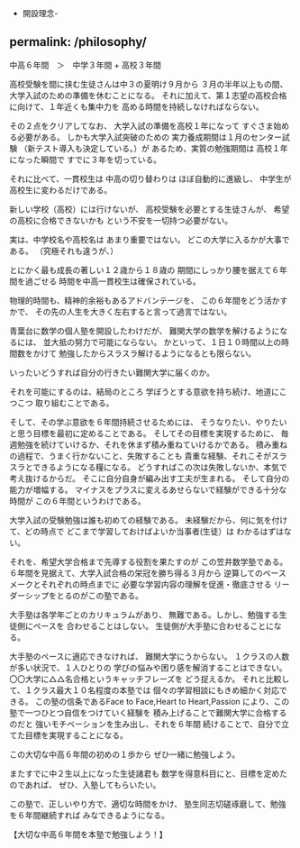 - 開設理念-

permalink: /philosophy/
---
中高６年間　＞　中学３年間 + 高校３年間

高校受験を間に挟む生徒さんは中３の夏明け９月から
３月の半年以上もの間、大学入試のための準備を休むことになる。
それに加えて、第１志望の高校合格に向けて、１年近くも集中力を
高める時間を持続しなければならない。

その２点をクリアしてなお、
大学入試の準備を高校１年になって
すぐさま始める必要がある。
しかも大学入試突破のための
実力養成期間は１月のセンター試験
（新テスト導入も決定している。）が
あるため、実質の勉強期間は
高校１年になった瞬間で
すでに３年を切っている。

それに比べて、一貫校生は
中高の切り替わりは
ほぼ自動的に進級し、
中学生が高校生に変わるだけである。

新しい学校（高校）には行けないが、
高校受験を必要とする生徒さんが、
希望の高校に合格できないかも
という不安を一切持つ必要がない。

実は、中学校名や高校名は
あまり重要ではない。
どこの大学に入るかが大事である。
（究極それも違うが、）

とにかく最も成長の著しい１２歳から１８歳の
期間にしっかり腰を据えて６年間を過ごせる
時間を中高一貫校生は確保されている。

物理的時間も、精神的余裕もあるアドバンテージを、
この６年間をどう活かすかで、
その先の人生を大きく左右すると言って過言ではない。

青葉台に数学の個人塾を開設したわけだが、
難関大学の数学を解けるようになるには、
並大抵の努力で可能にならない。
かといって、１日１０時間以上の時間数をかけて
勉強したからスラスラ解けるようになるとも限らない。

いったいどうすれば自分の行きたい難関大学に届くのか。

それを可能にするのは、結局のところ
学ぼうとする意欲を持ち続け、地道にこつこつ
取り組むことである。

そして、その学ぶ意欲を６年間持続させるためには、
そうなりたい、やりたいと思う目標を最初に定めることである。
そしてその目標を実現するために、
毎週勉強を続けていけるか、それを休まず積み重ねていけるかである。
積み重ねの過程で、うまく行かないこと、失敗することも
貴重な経験、それこそがスラスラとできるようになる糧になる。
どうすればこの次は失敗しないか、本気で考え抜けるからだ。
そこに自分自身が編み出す工夫が生まれる。
そして自分の能力が増幅する。
マイナスをプラスに変えるあせらないで経験ができる十分な時間が
この６年間というわけである。

大学入試の受験勉強は誰も初めての経験である。
未経験だから、何に気を付けて、どの時点で
どこまで学習しておけばよいか当事者(生徒）は
わかるはずはない。

それを、希望大学合格まで先導する役割を果たすのが
この笠井数学塾である。
６年間を見据えて、大学入試合格の栄冠を勝ち得る３月から
逆算してのペースメークとそれぞれの時点までに
必要な学習内容の理解を促進・徹底させる
リーダーシップをとるのがこの塾である。

大手塾は各学年ごとのカリキュラムがあり、
無難である。しかし、勉強する生徒側にペースを
合わせることはしない。
生徒側が大手塾に合わせることになる。

大手塾のペースに適応できなければ、
難関大学にうからない。
１クラスの人数が多い状況で、１人ひとりの
学びの悩みや困り感を解消することはできない。
〇〇大学に△△名合格というキャッチフレーズを
どう捉えるか。
それと比較して、１クラス最大１０名程度の本塾では
個々の学習相談にもきめ細かく対応できる。
この塾の信条であるFace to Face,Heart to Heart,Passion 
により、この塾で一つひとつ自信をつけていく経験を
積み上げることで難関大学に合格するのだと
強いモチベーションを生み出し、それを６年間
続けることで、自分で立てた目標を実現することになる。

この大切な中高６年間の初めの１歩から
ぜひ一緒に勉強しよう。

またすでに中２生以上になった生徒諸君も
数学を得意科目にと、目標を定めたのであれば、
ぜひ、入塾してもらいたい。

この塾で、正しいやり方で、適切な時間をかけ、
塾生同志切磋琢磨して、勉強を６年間継続すれば
みなできるようになる。

【大切な中高６年間を本塾で勉強しよう！】



